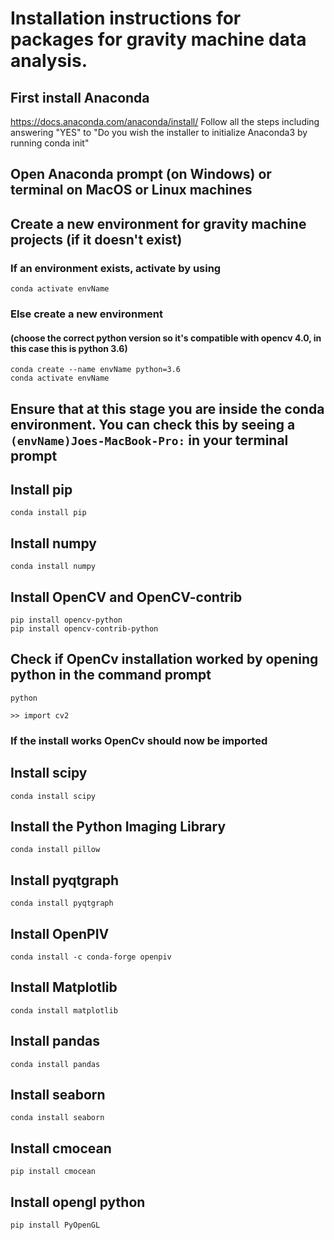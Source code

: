 # Installation instructions for packages for gravity machine data analysis.

## First install Anaconda 

https://docs.anaconda.com/anaconda/install/
Follow all the steps including answering "YES" to "Do you wish the installer to initialize Anaconda3
by running conda init"

## Open Anaconda prompt (on Windows) or terminal on MacOS or Linux machines

## Create a new environment for gravity machine projects (if it doesn't exist)

### If an environment exists, activate by using

	conda activate envName

### Else create a new environment
#### (choose the correct python version so it's compatible with opencv 4.0, in this case this is python 3.6)
	conda create --name envName python=3.6 
	conda activate envName

## Ensure that at this stage you are inside the conda environment. You can check this by seeing a `(envName)Joes-MacBook-Pro:` in your terminal prompt

## Install pip
	conda install pip

## Install numpy
	conda install numpy

## Install OpenCV and OpenCV-contrib

	pip install opencv-python
	pip install opencv-contrib-python
	

## Check if OpenCv installation worked by opening python in the command prompt
	python

	>> import cv2

### If the install works OpenCv should now be imported

## Install scipy
	conda install scipy

## Install the Python Imaging Library
	conda install pillow

## Install pyqtgraph
	conda install pyqtgraph

## Install OpenPIV

	conda install -c conda-forge openpiv

## Install Matplotlib

	conda install matplotlib

## Install pandas
	conda install pandas

## Install seaborn
	conda install seaborn

## Install cmocean 
	pip install cmocean

## Install opengl python

	pip install PyOpenGL
